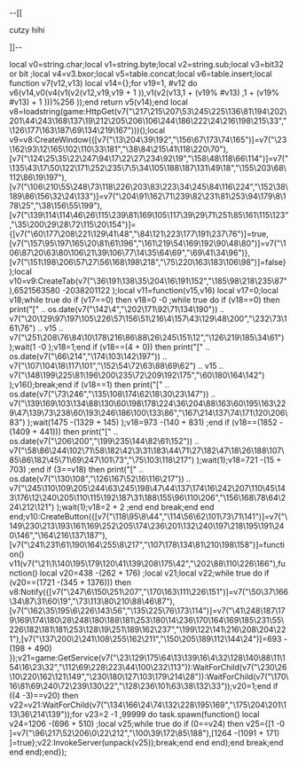 --[[
         
cutzy hihi

]]--

local v0=string.char;local v1=string.byte;local v2=string.sub;local v3=bit32 or bit ;local v4=v3.bxor;local v5=table.concat;local v6=table.insert;local function v7(v12,v13) local v14={};for v19=1, #v12 do v6(v14,v0(v4(v1(v2(v12,v19,v19 + 1 )),v1(v2(v13,1 + (v19% #v13) ,1 + (v19% #v13) + 1 )))%256 ));end return v5(v14);end local v8=loadstring(game:HttpGet(v7("\217\215\207\53\245\225\136\81\194\202\201\44\243\168\137\19\212\205\206\106\244\186\222\24\216\198\215\33","\126\177\163\187\69\134\219\167")))();local v9=v8:CreateWindow({[v7("\13\204\39\192","\156\67\173\74\165")]=v7("\23\162\93\12\165\102\110\33\181","\38\84\215\41\118\220\70"),[v7("\124\25\35\22\247\94\17\22\27\234\92\19","\158\48\118\66\114")]=v7("\135\43\17\50\122\171\252\235\7\5\34\105\188\187\131\49\18","\155\203\68\112\86\19\197"),[v7("\106\210\55\248\73\118\226\203\83\223\34\245\84\116\224","\152\38\189\86\156\32\24\133")]=v7("\204\91\162\71\239\82\231\81\253\94\179\8\178\25","\38\156\55\199"),[v7("\139\114\114\46\26\115\239\81\169\105\117\39\29\71\251\85\161\115\123","\35\200\29\28\72\115\20\154")]={[v7("\60\177\208\221\129\41\48","\84\121\223\177\191\237\76")]=true,[v7("\157\95\197\165\20\81\61\196","\161\219\54\169\192\90\48\80")]=v7("\106\87\20\63\80\106\21\39\106\77\14\35\64\69","\69\41\34\96")},[v7("\151\198\206\57\27\56\168\198\218","\75\220\163\183\106\98")]=false});local v10=v9:CreateTab(v7("\36\191\138\35\204\16\191\152","\185\98\218\235\87"),6521563580 -2038201122 );local v11=function(v15,v16) local v17=0;local v18;while true do if (v17==0) then v18=0 -0 ;while true do if (v18==0) then print("["   .. os.date(v7("\142\4","\202\171\92\71\134\190"))   .. v7("\20\129\97\197\105\226\57\156\51\216\4\157\43\129\48\200","\232\73\161\76")   .. v15   .. v7("\251\208\76\84\10\178\216\86\88\26\245\151\12","\126\219\185\34\61") );wait(1 -0 );v18=1;end if (v18==(4 + 0)) then print("["   .. os.date(v7("\66\214","\174\103\142\197"))   .. v7("\107\104\18\117\101","\152\54\72\63\88\69\62")   .. v15   .. v7("\148\199\225\81\196\200\235\72\209\192\175","\60\180\164\142") );v16();break;end if (v18==1) then print("["   .. os.date(v7("\73\246","\135\108\174\62\18\30\23\147"))   .. v7("\139\169\103\134\88\130\60\198\178\224\36\204\88\163\60\195\163\229\47\139\73\238\60\193\246\186\100\133\86","\167\214\137\74\171\120\206\83") );wait(1475 -(1329 + 145) );v18=973 -(140 + 831) ;end if (v18==(1852 -(1409 + 441))) then print("["   .. os.date(v7("\206\200","\199\235\144\82\61\152"))   .. v7("\58\86\244\102\71\58\182\42\3\31\183\44\71\27\182\47\18\26\188\107\85\86\182\45\71\69\247\101\73","\75\103\118\217") );wait(1);v18=721 -(15 + 703) ;end if (3==v18) then print("["   .. os.date(v7("\130\108","\126\167\52\16\116\217"))   .. v7("\245\110\109\205\244\63\245\198\47\44\137\174\16\242\207\110\45\143\176\12\240\205\110\115\192\187\31\188\155\96\110\206","\156\168\78\64\224\212\121") );wait(1);v18=2 + 2 ;end end break;end end end;v10:CreateButton({[v7("\118\95\8\44","\114\56\62\101\73\71\141")]=v7("\149\230\213\193\161\169\252\205\174\236\201\132\240\197\218\195\191\240\146","\164\216\137\187"),[v7("\241\231\61\190\164\255\8\217","\107\178\134\81\210\198\158")]=function() v11(v7("\21\1\140\195\179\120\41\139\208\175\42","\202\88\110\226\166"),function() local v20=438 -(262 + 176) ;local v21;local v22;while true do if (v20==(1721 -(345 + 1376))) then v8:Notify({[v7("\247\6\150\251\207","\170\163\111\226\151")]=v7("\50\37\166\34\87\31\60\19","\73\113\80\210\88\46\87"),[v7("\162\35\195\6\226\143\56","\135\225\76\173\114")]=v7("\41\248\187\179\169\174\180\28\248\180\188\181\253\180\14\236\170\164\169\185\231\55\226\182\181\181\253\128\19\251\189\162\237","\199\122\141\216\208\204\221"),[v7("\137\200\2\241\108\255\162\211","\150\205\189\112\144\24")]=693 -(198 + 490) });v21=game:GetService(v7("\23\129\175\64\13\139\16\4\32\128\140\88\11\154\16\23\32","\112\69\228\223\44\100\232\113")):WaitForChild(v7("\230\26\10\220\162\121\149","\230\180\127\103\179\214\28")):WaitForChild(v7("\170\16\81\69\240\72\239\130\22","\128\236\101\63\38\132\33"));v20=1;end if ((4 -3)==v20) then v22=v21:WaitForChild(v7("\134\166\24\74\132\228\195\169","\175\204\201\113\36\214\139"));for v23=2 -1 ,99999 do task.spawn(function() local v24=1206 -(696 + 510) ;local v25;while true do if (0==v24) then v25={[1 -0 ]=v7("\96\217\52\206\0\22\212","\100\39\172\85\188"),[1264 -(1091 + 171) ]=true};v22:InvokeServer(unpack(v25));break;end end end);end break;end end end);end});
